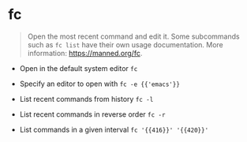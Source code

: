 # fc
> Open the most recent command and edit it.
> Some subcommands such as `fc list` have their own usage documentation.
> More information: <https://manned.org/fc>.

- Open in the default system editor
`fc`

- Specify an editor to open with
`fc -e {{'emacs'}}`

- List recent commands from history
`fc -l`

- List recent commands in reverse order
`fc -r`

- List commands in a given interval
`fc '{{416}}' '{{420}}'`
